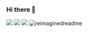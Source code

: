 ### Hi there 👋
<img src = "https://lanyard.cnrad.dev/api/447770912331268096"/>
<img src= "https://github-readme-stats.vercel.app/api/top-langs/?username=reverseRAFID&langs_c&layout=compact&theme=dark&show_icons=true" />
<img src = "https://www.pcgamebenchmark.com/signature/intel-core-i5-8500/32gb/nvidia-geforce-rtx-3060/forum.png"/>
<img src="https://myreadme.vercel.app/api/embed/reverseRAFID?panels=userstatistics,toprepositories,commitgraph" alt="reimaginedreadme" />
